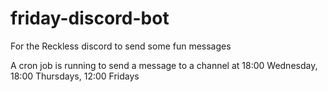# friday-discord-bot

For the Reckless discord to send some fun messages

A cron job is running to send a message to a channel at
18:00 Wednesday,
18:00 Thursdays,
12:00 Fridays
